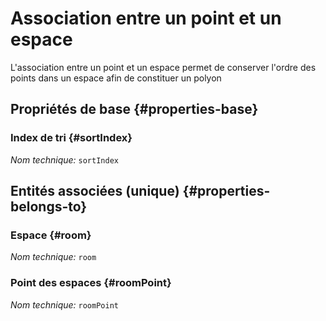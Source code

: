 # Association entre un point et un espace
<!--- THIS FILE IS GENERATED PLEASE DO NOT EDIT IT DIRECTLY --->

L'association entre un point et un espace permet de conserver l'ordre des points dans un espace afin de constituer un polyon

## Propriétés de base {#properties-base}

### Index de tri {#sortIndex}



*Nom technique:* ```sortIndex```


## Entités associées (unique) {#properties-belongs-to}

### Espace {#room}



*Nom technique:* ```room```

### Point des espaces {#roomPoint}



*Nom technique:* ```roomPoint```





